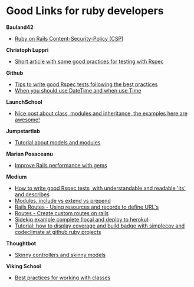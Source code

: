 # Good Links for ruby developers

**Bauland42**
 - [Ruby on Rails Content-Security-Policy (CSP)](https://bauland42.com/ruby-on-rails-content-security-policy-csp/)

**Christoph Luppri**
 - [Short article with some good practices for testing with Rspec](https://christoph.luppri.ch/articles/rspec/my-best-practices-for-testing-with-rspec/)

**Github**
 - [Tips to write good Rspec tests following the best practices](https://github.com/abinoda/rspec-best-practices)
 - [When you should use DateTime and when use Time](https://gist.github.com/pixeltrix/e2298822dd89d854444b)

**LaunchSchool**
 - [Nice post about class, modules and inheritance, the examples here are awesome!](https://launchschool.com/books/oo_ruby/read/inheritance)

**Jumpstartlab**
 - [Tutorial about models and modules](http://tutorials.jumpstartlab.com/topics/models/modules.html)
 
 **Marian Posaceanu**
 - [Improve Rails performance with gems](https://marianposaceanu.com/articles/improve-rails-performance-by-adding-a-few-gems)

**Medium**
 - [How to write good Rspec tests, with understandable and readable 'its' and describes](https://medium.com/devnetwork/step-by-step-guide-to-write-rspec-that-is-understandable-and-readable-30279b04dd43)
 - [Modules, include vs extend vs prepend](https://medium.com/@leo_hetsch/ruby-modules-include-vs-prepend-vs-extend-f09837a5b073)
 - [Rails Routes - Using resources and records to define URL's](https://medium.freecodecamp.org/routes-in-ruby-on-rails-5-using-resources-and-records-to-define-urls-411a68afa21a)
 - [Routes - Create custom routes on rails](https://medium.freecodecamp.org/custom-urls-in-ruby-on-rails-use-descriptive-slugs-instead-of-ids-67c631475a94)
 - [Sidekiq example complete (local and deploy to heroku)](https://itnext.io/sidekiq-overview-and-how-to-deploy-it-to-heroku-b8811fea9347)
 - [Tutorial: how to display coverage and build badge with simplecov and codeclimate at github ruby projects](https://medium.com/the-code-review/display-your-ruby-test-coverage-using-simplecov-gem-and-codeclimate-6db6336fe409)
 

**Thoughtbot**
 - [Skinny controllers and skinny models](https://robots.thoughtbot.com/skinny-controllers-skinny-models)
 
 **Viking School**
  - [Best practices for working with classes](https://www.vikingcodeschool.com/professional-development-with-ruby/best-practices-for-working-with-classes)
